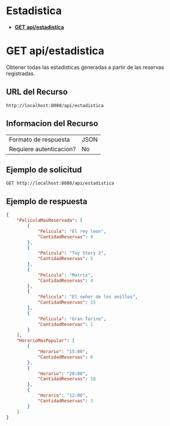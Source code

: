# Estadistica
- **[GET api/estadistica](./basics/get-api-estadistica.md)**

# GET api/estadistica
Obtener todas las estadisticas generadas a partir de las reservas registradas.

## URL del Recurso
`http://localhost:8080/api/estadistica`

## Informacion del Recurso
|                         |       |
|-------------------------|-------|
| Formato de respuesta    | JSON  |
| Requiere autenticacion? | No    |

## Ejemplo de solicitud

`GET http://localhost:8080/api/estadistica`

## Ejemplo de respuesta
```JSON
{
    "PeliculaMasReservada": [
        {
            "Pelicula": "El rey leon",
            "CantidadReservas": 8
        },
        {
            "Pelicula": "Toy Story 2",
            "CantidadReservas": 5
        },
        {
            "Pelicula": "Matrix",
            "CantidadReservas": 4
        },
        {
            "Pelicula": "El señor de los anillos",
            "CantidadReservas": 15
        },
        {
            "Pelicula": "Gran Torino",
            "CantidadReservas": 1
        }
    ],
    "HorarioMasPopular": [
        {
            "Horario": "15:00",
            "CantidadReservas": 6
        },
        {
            "Horario": "20:00",
            "CantidadReservas": 18
        },
        {
            "Horario": "12:00",
            "CantidadReservas": 3
        }
    ]
}
```